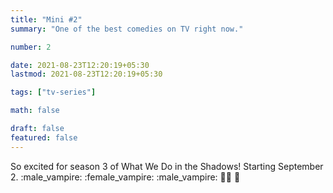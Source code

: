 ```yaml
---
title: "Mini #2"
summary: "One of the best comedies on TV right now."

number: 2

date: 2021-08-23T12:20:19+05:30
lastmod: 2021-08-23T12:20:19+05:30

tags: ["tv-series"]

math: false

draft: false
featured: false
---
```


So excited for season 3 of What We Do in the Shadows! Starting September 2.
:male_vampire: :female_vampire: :male_vampire: :bald_man: :bat: 
